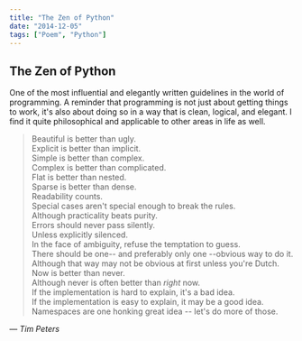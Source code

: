 ```yaml
---
title: "The Zen of Python"
date: "2014-12-05"
tags: ["Poem", "Python"]
---
```


## The Zen of Python

One of the most influential and elegantly written guidelines in the world of programming. A reminder that programming is not just about getting things to work, it's also about doing so in a way that is clean, logical, and elegant. I find it quite philosophical and applicable to other areas in life as well. 

> Beautiful is better than ugly.  
> Explicit is better than implicit.  
> Simple is better than complex.  
> Complex is better than complicated.  
> Flat is better than nested.  
> Sparse is better than dense.  
> Readability counts.  
> Special cases aren't special enough to break the rules.  
> Although practicality beats purity.  
> Errors should never pass silently.  
> Unless explicitly silenced.  
> In the face of ambiguity, refuse the temptation to guess.  
> There should be one-- and preferably only one --obvious way to do it.  
> Although that way may not be obvious at first unless you're Dutch.  
> Now is better than never.  
> Although never is often better than *right* now.  
> If the implementation is hard to explain, it's a bad idea.  
> If the implementation is easy to explain, it may be a good idea.  
> Namespaces are one honking great idea -- let's do more of those.  

— *Tim Peters*  

